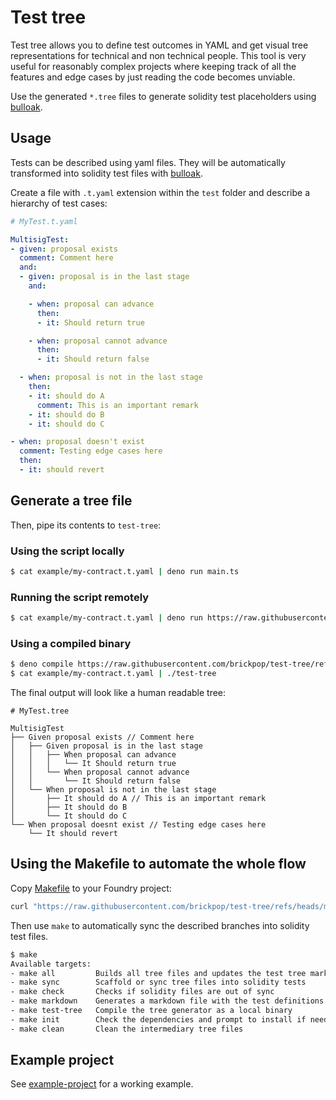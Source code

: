 # Test tree

Test tree allows you to define test outcomes in YAML and get visual tree representations for technical and non technical people. This tool is very useful for reasonably complex projects where keeping track of all the features and edge cases by just reading the code becomes unviable.

Use the generated `*.tree` files to generate solidity test placeholders using [bulloak](https://github.com/alexfertel/bulloak).

## Usage

Tests can be described using yaml files. They will be automatically transformed into solidity test files with [bulloak](https://github.com/alexfertel/bulloak).

Create a file with `.t.yaml` extension within the `test` folder and describe a hierarchy of test cases:

```yaml
# MyTest.t.yaml

MultisigTest:
- given: proposal exists
  comment: Comment here
  and: 
  - given: proposal is in the last stage
    and:

    - when: proposal can advance
      then:
      - it: Should return true

    - when: proposal cannot advance
      then:
      - it: Should return false

  - when: proposal is not in the last stage
    then:
    - it: should do A
      comment: This is an important remark
    - it: should do B
    - it: should do C

- when: proposal doesn't exist
  comment: Testing edge cases here
  then:
  - it: should revert
```

## Generate a tree file

Then, pipe its contents to `test-tree`:

### Using the script locally

```sh
$ cat example/my-contract.t.yaml | deno run main.ts
```

### Running the script remotely

```sh
$ cat example/my-contract.t.yaml | deno run https://raw.githubusercontent.com/brickpop/test-tree/refs/heads/main/main.ts
```

### Using a compiled binary

```sh
$ deno compile https://raw.githubusercontent.com/brickpop/test-tree/refs/heads/main/main.ts
$ cat example/my-contract.t.yaml | ./test-tree
```

The final output will look like a human readable tree:

```
# MyTest.tree

MultisigTest
├── Given proposal exists // Comment here
│   ├── Given proposal is in the last stage
│   │   ├── When proposal can advance
│   │   │   └── It Should return true
│   │   └── When proposal cannot advance
│   │       └── It Should return false
│   └── When proposal is not in the last stage
│       ├── It should do A // This is an important remark
│       ├── It should do B
│       └── It should do C
└── When proposal doesnt exist // Testing edge cases here
    └── It should revert
```

## Using the Makefile to automate the whole flow

Copy [Makefile](./Makefile) to your Foundry project:

```sh
curl "https://raw.githubusercontent.com/brickpop/test-tree/refs/heads/main/Makefile" > Makefile
```

Then use `make` to automatically sync the described branches into solidity test files.

```sh
$ make
Available targets:
- make all         Builds all tree files and updates the test tree markdown
- make sync        Scaffold or sync tree files into solidity tests
- make check       Checks if solidity files are out of sync
- make markdown    Generates a markdown file with the test definitions rendered as a tree
- make test-tree   Compile the tree generator as a local binary
- make init        Check the dependencies and prompt to install if needed
- make clean       Clean the intermediary tree files
```

## Example project

See [example-project](./example-project/) for a working example.
